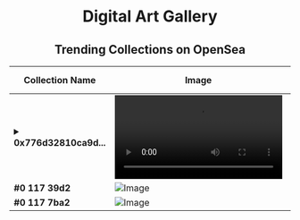 <div align="center">

# Digital Art Gallery

## Trending Collections on OpenSea

| Collection Name                       | Image                                                                                     | Description                       | OpenSea Link                                                                                          |
|---------------------------------------|-------------------------------------------------------------------------------------------|-----------------------------------|--------------------------------------------------------------------------------------------------------|
| **<details><summary>0x776d32810ca9d...</summary>0x776d32810ca9df9b8d9cd2565d10c6544ef36624</details>** | ![Image](https://raw2.seadn.io/optimism/0x96f833790b6289f9dc7cf0954284072f68363a76/d1a52f391443ca62f20a76578e33d6/51d1a52f391443ca62f20a76578e33d6.mov?w=200&auto=format) |  | <details><summary>Link</summary>[0x776d32810ca9df9b8d9cd2565d10c6544ef36624](https://opensea.io/collection/0x776d32810ca9df9b8d9cd2565d10c6544ef36624)</details> |
| **#0 117 39d2** | ![Image](https://i2.seadn.io/base/0xe0e7932e6badbb888e9ab0beb33ebe0be1a9de78/53834f05a4c1a44a3127b0358dc117/f053834f05a4c1a44a3127b0358dc117.jpeg?w=200&auto=format) |  | <details><summary>Link</summary>[#0 117 39d2](https://opensea.io/collection/0-117-39d2)</details> |
| **#0 117 7ba2** | ![Image](https://i2.seadn.io/base/0xe0e7932e6badbb888e9ab0beb33ebe0be1a9de78/53834f05a4c1a44a3127b0358dc117/f053834f05a4c1a44a3127b0358dc117.jpeg?w=200&auto=format) |  | <details><summary>Link</summary>[#0 117 7ba2](https://opensea.io/collection/0-117-7ba2)</details> |

</div>